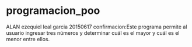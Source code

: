 # programacion_poo
ALAN ezequiel leal garcia 
20150617
confirmacion:Este programa permite al usuario ingresar tres números y determinar cuál es el mayor y cuál es el menor entre ellos.
